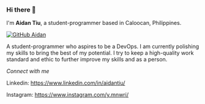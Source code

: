 ### Hi there 👋

I'm **Aidan Tiu**, a student-programmer based in Caloocan, Philippines.

[![GitHub Aidan](https://img.shields.io/github/followers/aidantiu?label=follow&style=social)](https://github.com/aidantiu)

A student-programmer who aspires to be a DevOps. I am currently polishing my skills to bring the best of my potential. I try to keep a high-quality work standard and ethic to further improve my skills and as a person.

*Connect with me*

Linkedin: https://www.linkedin.com/in/aidantiu/

Instagram: https://www.instagram.com/y.mnwri/








